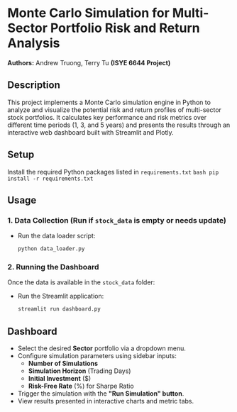 # Monte Carlo Simulation for Multi-Sector Portfolio Risk and Return Analysis

**Authors:** Andrew Truong, Terry Tu
**(ISYE 6644 Project)**

## Description

This project implements a Monte Carlo simulation engine in Python to analyze and visualize the potential risk and return profiles of multi-sector stock portfolios. It calculates key performance and risk metrics over different time periods (1, 3, and 5 years) and presents the results through an interactive web dashboard built with Streamlit and Plotly.

## Setup
Install the required Python packages listed in `requirements.txt`
    ```bash
    pip install -r requirements.txt
    ```

## Usage

### 1. Data Collection (Run if `stock_data` is empty or needs update)

* Run the data loader script:
    ```bash
    python data_loader.py
    ```

### 2. Running the Dashboard

Once the data is available in the `stock_data` folder:

* Run the Streamlit application:
    ```bash
    streamlit run dashboard.py
    ```

## Dashboard

* Select the desired **Sector** portfolio via a dropdown menu.
* Configure simulation parameters using sidebar inputs:
    * **Number of Simulations**
    * **Simulation Horizon** (Trading Days)
    * **Initial Investment** ($)
    * **Risk-Free Rate** (%) for Sharpe Ratio
* Trigger the simulation with the **"Run Simulation" button**.
* View results presented in interactive charts and metric tabs.